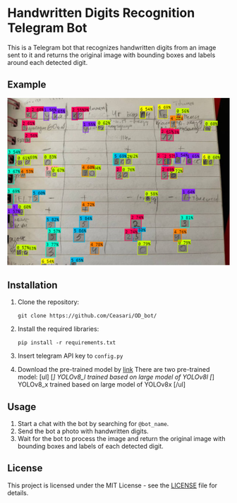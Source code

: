 # Handwritten Digits Recognition Telegram Bot

This is a Telegram bot that recognizes handwritten digits from an image sent to it and returns the original image with bounding boxes and labels around each detected digit.


## Example

![Example image with handwritten digits and corresponding output](example1.jpg)



## Installation

1. Clone the repository:

    ```
    git clone https://github.com/Ceasari/OD_bot/
    ```

2. Install the required libraries:

    ```
    pip install -r requirements.txt
    ```

3. Insert telegram API key to `config.py`


4. Download the pre-trained model by [link](https://drive.google.com/drive/folders/17ha83DuhPzufn5oN54mMY3WVq3UW3u47?usp=sharing) 
    There are two pre-trained model:
    [ul]
        [*] YOLOv8_l trained based on large model of YOLOv8l
        [*] YOLOv8_x trained based on large model of YOLOv8x
[/ul]
    

## Usage

1. Start a chat with the bot by searching for `@bot_name`.
2. Send the bot a photo with handwritten digits.
3. Wait for the bot to process the image and return the original image with bounding boxes and labels of each detected digit.

## License

This project is licensed under the MIT License - see the [LICENSE](LICENSE) file for details.
